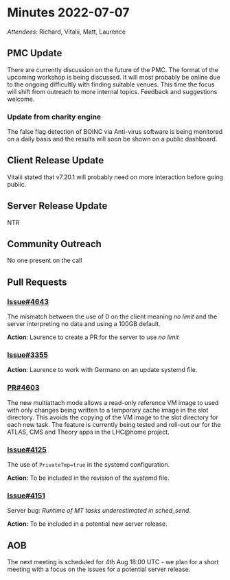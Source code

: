 # Minutes 2022-07-07

*Attendees:* Richard, Vitalii, Matt, Laurence

## PMC Update 
There are currently discussion on the future of the PMC. 
The format of the upcoming workshop is being discussed. 
It will most probably be online due to the ongoing difficultly with finding suitable venues. 
This time the focus will shift from outreach to more internal topics.
Feedback and suggestions welcome.

### Update from charity engine
The false flag detection of BOINC via Anti-virus software is being monitored on a daily basis and the results will soon be shown on a public dashboard.

## Client Release Update 
Vitalii stated that v7.20.1 will probably need on more interaction before going public.

## Server Release Update
NTR

## Community Outreach 
No one present on the call

## Pull Requests
  ### [Issue#4643](https://github.com/BOINC/boinc/issues/4643#issuecomment-1081507271)
  The mismatch between the use of 0 on the client meaning *no limit* and the server interpreting no data and using a 100GB default.
  
  **Action**: Laurence to create a PR for the server to use *no limit*
  
  ### [Issue#3355](https://github.com/BOINC/boinc/issues/3355)
  **Action**: Laurence to work with Germano on an update systemd file.
  
  ### [PR#4603](https://github.com/BOINC/boinc/pull/4603)
  The new multiattach mode allows a read-only reference VM image to used with only changes being written to a temporary cache image in the slot directory.
  This avoids the copying of the VM image to the slot directory for each new task.
  The feature is currently being tested and roll-out our for the ATLAS, CMS and Theory apps in the LHC@home project. 
  
  ### [Issue#4125](https://github.com/BOINC/boinc/issues/4125)
  The use of `PrivateTmp=true` in the systemd configuration. 
  
  **Action:** To be included in the revision of the systemd file.
  
  ### [Issue#4151](https://github.com/BOINC/boinc/issues/4151)
  Server bug: *Runtime of MT tasks underestimated in sched_send*. 
  
   **Action:** To be included in a potential new server release.
  
## AOB

The next meeting is scheduled for 4th Aug 18:00 UTC - we plan for a short meeting with a focus on the issues for a potential server release.
